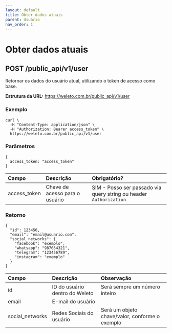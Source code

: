 ```yaml
---
layout: default
title: Obter dados atuais
parent: Usuário
nav_order: 1
---
```


# Obter dados atuais
## POST /public_api/v1/user

Retornar os dados do usuário atual, utilizando o token de acesso como base.

**Estrutura da URL:** https://weleto.com.br/public_api/v1/user

### Exemplo
```
curl \
  -H "Content-Type: application/json" \
  -H "Authorization: Bearer access_token" \
  https://weleto.com.br/public_api/v1/user
```

### Parâmetros
```
{
  access_token: "access_token"
}
```

| Campo | Descrição | Obrigatório? |
|:-------------|:------------------|:-------------|
| access_token | Chave de acesso para o usuário | SIM - Posso ser passado via query string ou header `Authorization` |

### Retorno
```
{
  "id": 123456,
  "email": "email@usuario.com",
  "social_networks": {
    "facebook": "exemplo",
    "whatsapp": "987654321",
    "telegram": "123456789",
    "instagram": "exemplo"
  }
}
```

| Campo | Descrição | Observação |
|:-------------|:------------------|:-------------|
| id | ID do usuário dentro do Weleto | Será sempre um número inteiro |
| email | E-mail do usuário |  |
| social_networks | Redes Sociais do usuário | Será um objeto chave/valor, conforme o exemplo |
